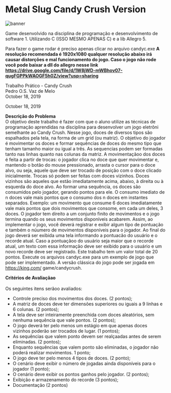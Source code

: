 # Metal Slug Candy Crush Version

![banner](https://user-images.githubusercontent.com/51410946/116156666-2a641380-a6c2-11eb-8af2-903eda174635.png)

Game desenvolvido na disciplina de programação e desenvolvimento de software 1. Utilizando C (ISSO MESMO APENAS C) e a lib Allegro 5.

Para fazer o game rodar é preciso apenas clicar no arquivo candyc.exe 
<strong align="center">A resolução recomendada é 1920x1080 qualquer resolução abaixo irá causar distorções e mal funcionamento do jogo. Caso o jogo não rode você pode baixar a dll do allegro nesse link https://drive.google.com/file/d/1W8jWD-mWBhov07-qugFGPPkWAOGF5h0Z/view?usp=sharing</strong>

Trabalho Prático - Candy Crush<br>
Pedro O.S. Vaz de Melo <br>
October 18, 2019 <br>

October 18, 2019<br>

<strong> Descrição do Problema</strong><br>
O objetivo deste trabalho é fazer com que o aluno utilize as técnicas de programação
aprendidas na disciplina para desenvolver um jogo eletrôni
semelhante ao Candy Crush. Nesse jogo, doces de diversos tipos são espalhados
pela tela, na forma de um grid (ou matriz). O objetivo do jogador é movimentar
os doces e formar sequências de doces do mesmo tipo que tenham
tamanho maior ou igual a três. As sequencias podem ser formadas tanto nas
linhas quanto nas colunas da matriz. A movimentaçãoo dos doces é feita a partir
de trocas: o jogador clica no doce que quer movimentar e, mantendo o botão do
mouse pressionado, arrasta o cursor para o doce alvo, ou seja, aquele que deve
ser trocado de posição com o doce clicado inicialmente. Trocas só podem ser
feitas com doces vizinhos. Doces vizinhos são aqueles que estão imediatamente
acima, abaixo, à direita ou à esquerda do doce alvo. Ao formar uma sequência,
os doces são consumidos pelo jogador, gerando pontos para ele. O consumo
imediato de n doces vale mais pontos que o consumo dos n doces em instantes
separados. Exemplo: um movimento que consume 6 doces imediatamente vale
mais pontos que dois movimentos que consome, em cada um deles, 3 doces. O
jogador tem direito a um conjunto finito de movimentos e o jogo termina quando
os seus movimentos disponíveis acabarem.
Assim, ao implementar o jogo, você deverá registrar e exibir algum tipo de
pontuação e também o núumero de movimentos disponíveis para o jogador. Ao
final do jogo deverá ser exibida uma tela informando a pontuacão do usuário
e o recorde atual. Caso a pontuaçãoo do usuário seja maior que o recorde atual,
um texto com essa informação deve ser exibido para o usuário e um novo
recorde deve ser registrado. Este trabalho tem um valor total de 20 pontos.
Execute os arquivos candyc.exe para um exemplo de jogo que pode ser implementado.
A versão clássica do jogo pode ser jogada em https://king.com/
game/candycrush.

<strong>Critérios de Avaliaçãao</strong><br><br>
Os seguintes itens serãoo avaliados:<br>

<ul>
<li>Controle preciso dos movimentos dos doces. (2 pontos);</li>
<li>A matriz de doces deve ter dimensões superiores ou iguais a 9 linhas e 6
colunas. (2 pontos);</li>
<li>A tela deve ser inteiramente preenchida com doces aleatórios, sem nenhuma sequência que vale pontos. (2 pontos);</li>
<li>O jogo deverá ter pelo menos um estágio em que apenas doces vizinhos poderão ser trocados de lugar. (1 pontos);</li>
<li>As sequências que valem ponto devem ser realçaadas antes de serem eliminadas. (2 pontos);</li>
<li>Enquanto sequências que valem ponto são eliminadas, o jogador não poderá realizar movimentos. 1 ponto;</li>
<li>O jogo deve ter pelo menos 4 tipos de doces. (2 ponto);</li>
<li>O cenário deve exibir o número de jogadas ainda disponíveis para o jogador (1 ponto);</li>
<li>O cenário deve exibir os pontos ganhos pelo jogador. (2 pontos);</li>
<li>Exibição e armazenamento do recorde (3 pontos); </li>
<li>Documentação (2 pontos) </li></ul>
